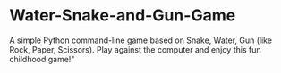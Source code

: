 # Water-Snake-and-Gun-Game
 A simple Python command-line game based on Snake, Water, Gun (like Rock, Paper, Scissors). Play against the computer and enjoy this fun childhood game!"
